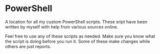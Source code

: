 # PowerShell
A location for all my custom PowerShell scripts.
These sript have been written by myself with help from various sources online.

Feel free to use any of these scripts as needed. Make sure you know what the script
is doing before you run it. Some of these make changes while others are just reports.
